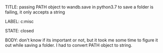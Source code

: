 TITLE:
passing PATH object to wandb.save in python3.7 to save a folder is failing, it only accepts a string

LABEL:
c:misc

STATE:
closed

BODY:
don't know if its important or not, but it took me some time to figure it out while saving a folder. I had to convert PATH object to string.

